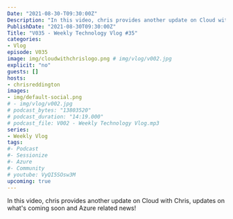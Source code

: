 ```yaml
---
Date: "2021-08-30-T09:30:00Z"
Description: "In this video, chris provides another update on Cloud with Chris, updates on what's coming soon and Azure related news!"
PublishDate: "2021-08-30T09:30:00Z"
Title: "V035 - Weekly Technology Vlog #35"
categories:
- Vlog
episode: V035
image: img/cloudwithchrislogo.png # img/vlog/v002.jpg
explicit: "no"
guests: []
hosts:
- chrisreddington
images:
- img/default-social.png
# - img/vlog/v002.jpg
# podcast_bytes: "13803520"
# podcast_duration: "14:19.000"
# podcast_file: V002 - Weekly Technology Vlog.mp3
series:
- Weekly Vlog
tags:
#- Podcast
#- Sessionize
#- Azure
#- Community
# youtube: VyQI5SOsw3M
upcoming: true
---
```

In this video, chris provides another update on Cloud with Chris, updates on what's coming soon and Azure related news!
